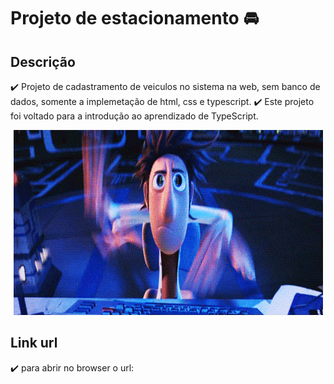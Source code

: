 # Projeto de estacionamento :oncoming_automobile:	

## Descrição
:heavy_check_mark: Projeto de cadastramento de veiculos no sistema na web, sem banco de dados, somente a implemetação de html, css e typescript.
:heavy_check_mark: Este projeto foi voltado para a introdução ao aprendizado de TypeScript.

<p align="center">
    <img src="/assets/img/BemKqR9RDK4V2.gif">
</p>

## Link url
:heavy_check_mark: para abrir no browser o url: 